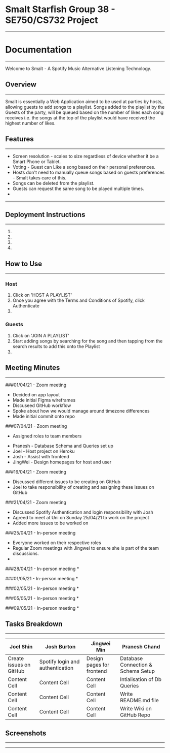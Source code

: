 # Smalt Starfish Group 38 - SE750/CS732 Project
***
# Documentation
***
Welcome to Smalt - A Spotify Music Alternative Listening Technology.

## Overview
***
Smalt is essentially a Web Application aimed to be used at parties by hosts, allowing guests to add songs to a playlist. Songs added to the playlist by the Guests of the party, will be queued based on the number of likes each song receives i.e. the songs at the top of the playlist would have received the highest number of likes. 


## Features
***
* Screen resolution - scales to size regardless of device whether it be a Smart Phone or Tablet.  
* Voting - Guest can Like a song based on their personal preferences.
* Hosts don't need to manually queue songs based on guests preferences - Smalt takes care of this. 
* Songs can be deleted from the playlist.
* Guests can request the same song to be played multiple times. 
* 


***
## Deployment Instructions
***
1.
2.
3.
4.


## How to Use
***

### Host
1. Click on 'HOST A PLAYLIST'
2. Once you agree with the Terms and Conditions of Spotify, click Authenticate
3.  


### Guests
1. Click on 'JOIN A PLAYLIST'
2. Start adding songs by searching for the song and then tapping from the search results to add this onto the Playlist
3. 

## Meeting Minutes
***
###01/04/21 - Zoom meeting
* Decided on app layout
* Made initial Figma wireframes
* Discuseed GitHub workflow
* Spoke about how we would manage around timezone differences
* Made initial commit onto repo

###07/04/21 - Zoom meeting
* Assigned roles to team members
- Pranesh - Database Schema and Queries set up
- Joel - Host project on Heroku
- Josh - Assist with frontend
- JingWei - Design homepages for host and user

###16/04/21 - Zoom meeting
* Discussed different issues to be creating on GitHub
* Joel to take responsibility of creating and assigning these issues on GitHub 

###21/04/21 - Zoom meeting
* Discussed Spotify Authentication and login responsibility with Josh
* Agreed to meet at Uni on Sunday 25/04/21 to work on the project
* Added more issues to be worked on 

###25/04/21 - In-person meeting
* Everyone worked on their respective roles
* Regular Zoom meetings with Jingwei to ensure she is part of the team discussions. 
* 

###28/04/21 - In-person meeting
* 

###01/05/21 - In-person meeting
* 

###02/05/21 - In-person meeting
* 

###05/05/21 - In-person meeting
* 

###09/05/21 - In-person meeting
* 






## Tasks Breakdown
***
| Joel Shin     | Josh Burton                       | Jingwei Min   | Pranesh Chand                                      |
| ------------- | --------------------------------- | ------------- | ---------------------------------- |
| Create issues on GitHub  | Spotify login and authentication  | Design pages for frontend  | Database Connection & Schema Setup |
| Content Cell  | Content Cell                      | Content Cell  | Intialisation of Db Queries        |
| Content Cell  | Content Cell                      | Content Cell  | Write README.md file               |
| Content Cell  | Content Cell                      | Content Cell  | Write Wiki on GitHub Repo          |


## Screenshots
***


***